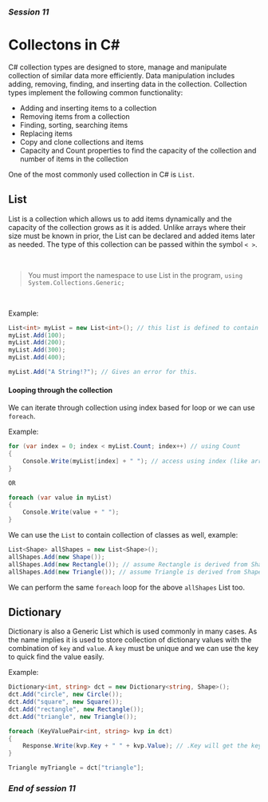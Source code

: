 ### *Session 11*

# Collectons in C#

C# collection types are designed to store, manage and manipulate collection of similar data more efficiently. Data manipulation includes adding, removing, finding, and inserting data in the collection. Collection types implement the following common functionality: 

* Adding and inserting items to a collection
* Removing items from a collection
* Finding, sorting, searching items
* Replacing items
* Copy and clone collections and items
* Capacity and Count properties to find the capacity of the collection and number of items in the collection

One of the most commonly used collection in C# is `List`.

## List
List is a collection which allows us to add items dynamically and the capacity of the collection grows as it is added. Unlike arrays where their size must be known in prior, the List can be declared and added items later as needed. The type of this collection can be passed within the symbol `< >`.

<br>

> You must import the namespace to use List in the program, `using System.Collections.Generic;`

<br>

Example:
```C#
List<int> myList = new List<int>(); // this list is defined to contain only values of type integers.
myList.Add(100);
myList.Add(200);
myList.Add(300);
myList.Add(400);

myList.Add("A String!?"); // Gives an error for this.
```

#### Looping through the collection

We can iterate through collection using index based for loop or we can use `foreach`.

Example:

```C#
for (var index = 0; index < myList.Count; index++) // using Count
{
    Console.Write(myList[index] + " "); // access using index (like array)
}

OR

foreach (var value in myList)
{
    Console.Write(value + " ");
}
```

We can use the `List` to contain collection of classes as well, example:

```C#
List<Shape> allShapes = new List<Shape>();
allShapes.Add(new Shape());
allShapes.Add(new Rectangle()); // assume Rectangle is derived from Shape class
allShapes.Add(new Triangle()); // assume Triangle is derived from Shape class
```

We can perform the same `foreach` loop for the above `allShapes` List too.

## Dictionary

Dictionary is also a Generic List which is used commonly in many cases. As the name implies it is used to store collection of dictionary values with the combination of `key` and `value`. A `key` must be unique and we can use the key to quick find the value easily.

Example:
```C#
Dictionary<int, string> dct = new Dictionary<string, Shape>();
dct.Add("circle", new Circle());
dct.Add("square", new Square());
dct.Add("rectangle", new Rectangle());
dct.Add("triangle", new Triangle());

foreach (KeyValuePair<int, string> kvp in dct)
{
    Response.Write(kvp.Key + " " + kvp.Value); // .Key will get the key, .Value will retrieve the value
}

Triangle myTriangle = dct["triangle"];
```


### *End of session 11*

<br>